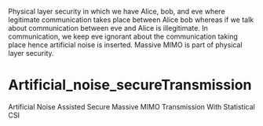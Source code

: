 Physical layer security in which we have Alice, bob, and eve where legitimate communication takes place between Alice bob whereas if we talk about communication between eve and Alice is illegitimate. In communication, we keep eve ignorant about the communication taking place hence artificial noise is inserted.
Massive MIMO is part of physical layer security.
# Artificial_noise_secureTransmission
Artificial Noise Assisted Secure Massive MIMO Transmission With Statistical CSI
